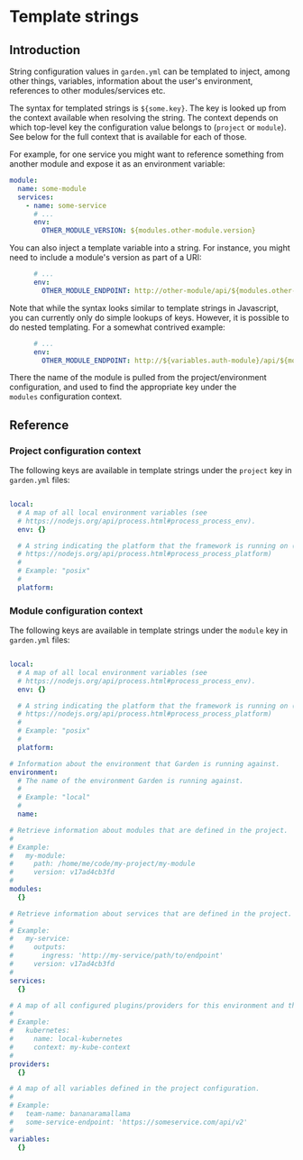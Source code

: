 # Template strings

## Introduction

String configuration values in `garden.yml` can be templated to inject, among other things, variables,
information about the user's environment, references to other modules/services etc.

The syntax for templated strings is `${some.key}`. The key is looked up from the context available when
resolving the string. The context depends on which top-level key the configuration value belongs to (`project`
or `module`). See below for the full context that is available for each of those.

For example, for one service you might want to reference something from another module and expose it as an
environment variable:

```yaml
module:
  name: some-module
  services:
    - name: some-service
      # ...
      env:
        OTHER_MODULE_VERSION: ${modules.other-module.version}
```

You can also inject a template variable into a string. For instance, you might need to include a module's
version as part of a URI:

```yaml
      # ...
      env:
        OTHER_MODULE_ENDPOINT: http://other-module/api/${modules.other-module.version}
```

Note that while the syntax looks similar to template strings in Javascript, you can currently only do simple
lookups of keys. However, it is possible to do nested templating. For a somewhat contrived example:

```yaml
      # ...
      env:
        OTHER_MODULE_ENDPOINT: http://${variables.auth-module}/api/${modules.${variables.auth-module}.version}
```

There the name of the module is pulled from the project/environment configuration, and used to find the
appropriate key under the `modules` configuration context.

## Reference

### Project configuration context

The following keys are available in template strings under the `project` key in `garden.yml` files:

```yaml

local: 
  # A map of all local environment variables (see
  # https://nodejs.org/api/process.html#process_process_env).
  env: {}

  # A string indicating the platform that the framework is running on (see
  # https://nodejs.org/api/process.html#process_process_platform)
  #
  # Example: "posix"
  #
  platform:
```

### Module configuration context

The following keys are available in template strings under the `module` key in `garden.yml` files:

```yaml

local: 
  # A map of all local environment variables (see
  # https://nodejs.org/api/process.html#process_process_env).
  env: {}

  # A string indicating the platform that the framework is running on (see
  # https://nodejs.org/api/process.html#process_process_platform)
  #
  # Example: "posix"
  #
  platform:

# Information about the environment that Garden is running against.
environment: 
  # The name of the environment Garden is running against.
  #
  # Example: "local"
  #
  name:

# Retrieve information about modules that are defined in the project.
#
# Example:
#   my-module:
#     path: /home/me/code/my-project/my-module
#     version: v17ad4cb3fd
#
modules: 
  {}

# Retrieve information about services that are defined in the project.
#
# Example:
#   my-service:
#     outputs:
#       ingress: 'http://my-service/path/to/endpoint'
#     version: v17ad4cb3fd
#
services: 
  {}

# A map of all configured plugins/providers for this environment and their configuration.
#
# Example:
#   kubernetes:
#     name: local-kubernetes
#     context: my-kube-context
#
providers: 
  {}

# A map of all variables defined in the project configuration.
#
# Example:
#   team-name: bananaramallama
#   some-service-endpoint: 'https://someservice.com/api/v2'
#
variables: 
  {}
```
